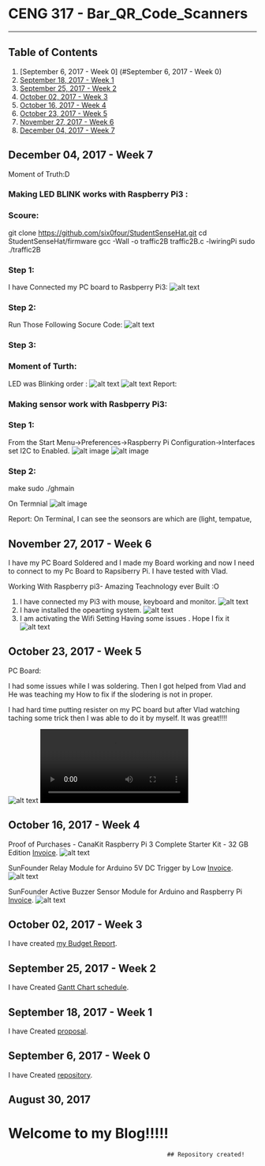 
# CENG 317 - Bar_QR_Code_Scanners
-------------
## Table of Contents
1. [September 6, 2017 - Week 0] (#September 6, 2017 - Week 0)
2. [September 18, 2017 - Week 1]()
2. [September 25, 2017 - Week 2]()
3. [October 02, 2017 - Week 3]()
4. [October 16, 2017 - Week 4]()
5. [October 23, 2017 - Week 5]()
6. [November 27, 2017 - Week 6]()
7. [December 04, 2017 - Week 7]()


## December 04, 2017 - Week 7

Moment of Truth:D

### Making LED BLINK works with Raspberry Pi3 :
### Scoure:
git clone https://github.com/six0four/StudentSenseHat.git
cd StudentSenseHat/firmware
gcc -Wall -o traffic2B traffic2B.c -lwiringPi
sudo ./traffic2B

### Step 1:
I have Connected my PC board to Rasbperry Pi3:
![alt text](https://github.com/VinoU/Bar-QR-code-scanners/blob/master/Blinking%20LEB%20and%20Sensor/pcb%20on%20ras.JPG)

### Step 2:
Run Those Following Socure Code:
![alt text](https://github.com/VinoU/Bar-QR-code-scanners/blob/master/Blinking%20LEB%20and%20Sensor/pcb1.JPG)

### Step 3:
### Moment of Turth:
LED was Blinking order :
![alt text](https://github.com/VinoU/Bar-QR-code-scanners/blob/master/Blinking%20LEB%20and%20Sensor/pcb%20led%201.JPG)
 ![alt text](https://github.com/VinoU/Bar-QR-code-scanners/blob/master/Blinking%20LEB%20and%20Sensor/pcb%20led%202.JPG)
Report:


### Making sensor work with Rasbperry Pi3:
### Step 1:
From the Start Menu->Preferences->Raspberry Pi Configuration->Interfaces set I2C to Enabled.
![alt image](https://github.com/VinoU/Bar-QR-code-scanners/blob/master/Blinking%20LEB%20and%20Sensor/Sensor.JPG)
![alt image](https://github.com/VinoU/Bar-QR-code-scanners/blob/master/Blinking%20LEB%20and%20Sensor/sensor%20on%20pcb2.JPG)

### Step 2:
make
sudo ./ghmain

On Termnial
![alt image](https://github.com/VinoU/Bar-QR-code-scanners/blob/master/Blinking%20LEB%20and%20Sensor/sensors%20works.JPG)

Report:
On Terminal, I can see the seonsors are which are (light, tempatue, 



## November 27, 2017 - Week 6
I have my PC Board Soldered and I made my Board working and now I need to connect to my Pc Board to Rapsiberry Pi.
I have tested with Vlad.


Working With Raspberry pi3- Amazing Teachnology ever Built :O
1. I have connected my Pi3 with mouse, keyboard and monitor.
![alt text]("https://github.com/VinoU/Bar-QR-code-scanners/blob/master/Raspberry%20Pi3/IMG_3474.JPG")
2. I have installed the opearting system.
![alt text](https://github.com/VinoU/Bar-QR-code-scanners/blob/master/Raspberry%20Pi3/IMG_3473.JPG)
3. I am activating the Wifi Setting Having some issues . Hope I fix it 
![alt text](https://github.com/VinoU/Bar-QR-code-scanners/blob/master/Raspberry%20Pi3/IMG_3481.JPG)
## October 23, 2017 - Week 5
PC Board:

I had some issues while I was soldering. Then I got helped from Vlad and He was teaching my How to fix if the slodering is not in proper.

I had hard time putting resister on my PC board but after Vlad watching taching some trick then I was able to do it by myself. It was great!!!!

![alt text](https://github.com/VinoU/Bar-QR-code-scanners/blob/master/Pictures/IMG_3089.JPG)
![Watch the video](https://github.com/VinoU/Bar-QR-code-scanners/blob/master/Pictures/PC%20Board%20video.MOV)
## October 16, 2017 - Week 4
Proof of Purchases -
CanaKit Raspberry Pi 3 Complete Starter Kit - 32 GB Edition
[Invoice](https://github.com/VinoU/Bar-QR-code-scanners/blob/master/Invoices/CanaKit%20Raspberry%20Pi3.pdf).
![alt text](https://github.com/VinoU/Bar-QR-code-scanners/blob/master/Pictures/IMG_3112.JPG)

SunFounder Relay Module for Arduino 5V DC Trigger by Low
[Invoice](https://github.com/VinoU/Bar-QR-code-scanners/blob/master/Invoices/Relay%20Moudle.pdf).
![alt text](https://github.com/VinoU/Bar-QR-code-scanners/blob/master/Pictures/IMG_3105.JPG)

SunFounder Active Buzzer Sensor Module for Arduino and Raspberry Pi
[Invoice](https://github.com/VinoU/Bar-QR-code-scanners/blob/master/Invoices/Buzzer.pdf).
![alt text](https://github.com/VinoU/Bar-QR-code-scanners/blob/master/Pictures/IMG_3096.JPG)

## October 02, 2017 - Week 3
I have created [my Budget Report](https://github.com/VinoU/Bar-QR-code-scanners/blob/master/Parts%20Budget%20Vino%20Uthayakumar%20-%20new.xlsx).

## September 25, 2017 - Week 2

I have Created [Gantt Chart schedule](https://github.com/VinoU/Bar-QR-code-scanners/blob/master/Vino%20Uthayakumar_Project%20Schedule.mpp).  


## September 18, 2017 - Week 1

 I have Created [proposal](https://github.com/VinoU/Bar-QR-code-scanners/blob/master/vino_%20proposal.xlsx).

## September 6, 2017 - Week 0

I have Created [repository](https://github.com/VinoU/Bar-QR-code-scanners).

## August 30, 2017 

# Welcome to my Blog!!!!!  
                                                 ## Repository created!
